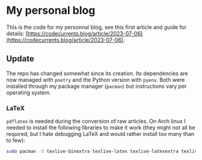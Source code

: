 # My personal blog

This is the code for my personnal blog, see this first article and guide for details: [https://codecurrents.blog/article/2023-07-06](https://codecurrents.blog/article/2023-07-06).

## Update

The repo has changed somewhat since its creation. Its dependencies are now managed with `poetry` and the Python version with `pyenv`. Both were installed through my package manager (`pacman`) but instructions vary per operating system.

### LaTeX

`pdflatex` is needed during the conversion of raw articles. On Arch linux I needed to install the following libraries to make it work (they might not all be required, but I hate debugging LaTeX and would rather install too many than to few):

```bash
sudo pacman -S texlive-binextra texlive-latex texlive-latexextra texlive-plaingeneric texlive-mathscience
```
